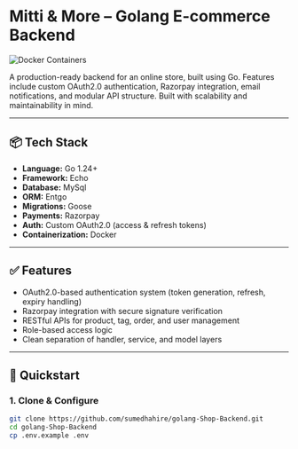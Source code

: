 # Mitti & More – Golang E-commerce Backend

![Docker Containers](https://github.com/sumedhahire/golang-Shop-Backend/pkgs/container/golang-shop-backend)

A production-ready backend for an online store, built using Go. Features include custom OAuth2.0 authentication, Razorpay integration, email notifications, and modular API structure. Built with scalability and maintainability in mind.

---

## 📦 Tech Stack

- **Language:** Go 1.24+
- **Framework:** Echo
- **Database:** MySql
- **ORM:** Entgo
- **Migrations:** Goose
- **Payments:** Razorpay
- **Auth:** Custom OAuth2.0 (access & refresh tokens)
- **Containerization:** Docker

---

## ✅ Features

- OAuth2.0-based authentication system (token generation, refresh, expiry handling)
- Razorpay integration with secure signature verification
- RESTful APIs for product, tag, order, and user management
- Role-based access logic 
- Clean separation of handler, service, and model layers

---

## 🚀 Quickstart

### 1. Clone & Configure

```bash
git clone https://github.com/sumedhahire/golang-Shop-Backend.git
cd golang-Shop-Backend
cp .env.example .env